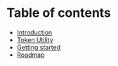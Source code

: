 # Table of contents

* [Introduction](README.md)
* [Token Utility](utilities/basic.md)
* [Getting started](basic-need-to-know-stuff/README.md)
* [Roadmap](roadmap/README.md)
